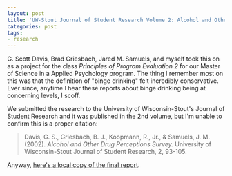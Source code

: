 ```yaml
---
layout: post
title: 'UW-Stout Journal of Student Research Volume 2: Alcohol and Other Drug Perceptions Survey'
categories: post
tags:
- research
---
```


G. Scott Davis, Brad Griesbach, Jared M. Samuels, and myself took this on as a project for the class _Principles of Program Evaluation 2_ for our Master of Science in a Applied Psychology program.
The thing I remember most on this was that the definition of "binge drinking" felt incredibly conservative.
Ever since, anytime I hear these reports about binge drinking being at concerning levels, I scoff.

We submitted the research to the University of Wisconsin-Stout's Journal of Student Research and it was published in the 2nd volume, but I'm unable to confirm this is a proper citation:

> Davis, G. S., Griesbach, B. J., Koopmann, R., Jr., & Samuels, J. M. (2002). _Alcohol and Other Drug Perceptions Survey._ University of Wisconsin-Stout Journal of Student Research, 2, 93-105.


Anyway, [here's a local copy of the final report][local].

[local]: /assets/pdf/2002-aod-report.pdf
